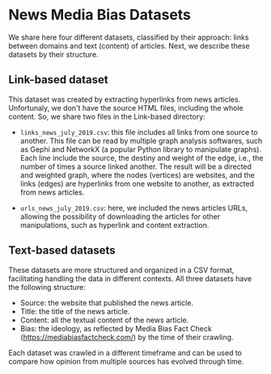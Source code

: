 # News Media Bias Datasets

We share here four different datasets, classified by their approach: links between domains and text (content) of articles. Next, we describe these datasets by their structure.

## Link-based dataset

This dataset was created by extracting hyperlinks from news articles. Unfortunaly, we don't have the source HTML files, including the whole content. So, we share two files in the Link-based directory:

* `links_news_july_2019.csv`: this file includes all links from one source to another. This file can be read by multiple graph analysis softwares, such as Gephi and NetworkX (a popular Python library to manipulate graphs). Each line include the source, the destiny and weight of the edge, i.e., the number of times a source linked another. The result will be a directed and weighted graph, where the nodes (vertices) are websites, and the links (edges) are hyperlinks from one website to another, as extracted from news articles.

* `urls_news_july_2019.csv`: here, we included the news articles URLs, allowing the possibility of downloading the articles for other manipulations, such as hyperlink and content extraction.

## Text-based datasets

These datasets are more structured and organized in a CSV format, facilitating handling the data in different contexts. All three datasets have the following structure:

* Source: the website that published the news article.
* Title: the title of the news article.
* Content: all the textual content of the news article.
* Bias: the ideology, as reflected by Media Bias Fact Check (https://mediabiasfactcheck.com/) by the time of their crawling.

Each dataset was crawled in a different timeframe and can be used to compare how opinion from multiple sources has evolved through time.
